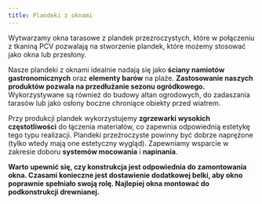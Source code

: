 ```yaml
---
title: Plandeki z oknami
---
```



Wytwarzamy okna tarasowe z plandek przezroczystych, które w połączeniu z tkaniną 
PCV pozwalają na stworzenie plandek, które możemy stosować jako okna lub 
przesłony.

Nasze plandeki z oknami idealnie nadają się jako **ściany namiotów gastronomicznych** 
oraz **elementy barów** na plaże. **Zastosowanie naszych produktów pozwala na 
przedłużanie sezonu ogródkowego.** Wykorzystywane są również do budowy altan ogrodowych, 
do zadaszania tarasów lub jako osłony boczne chroniące obiekty przed wiatrem.

Przy produkcji plandek wykorzystujemy **zgrzewarki wysokich częstotliwości** do łączenia 
materiałów, co zapewnia odpowiednią estetykę tego typu realizacji. Plandeki przeźroczyste 
powinny być dobrze naprężone (tylko wtedy mają one estetyczny wygląd). Zapewniamy wsparcie 
w zakresie doboru **systemów mocowania** i **napinania**.

**Warto upewnić się, czy konstrukcja jest odpowiednia do zamontowania okna. 
Czasami konieczne jest dostawienie dodatkowej belki, aby okno poprawnie spełniało 
swoją rolę. Najlepiej okna montować do podkonstrukcji drewnianej.**